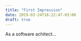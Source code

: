```yaml
---
title: "First Impression"
date: 2019-03-24T18:22:47-03:00
draft: true
---
```


As a software achitect...


